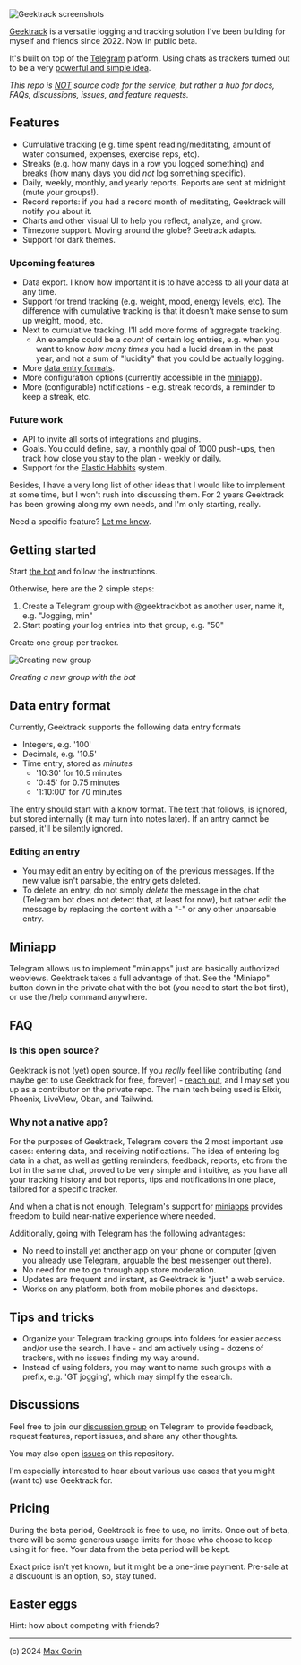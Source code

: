 <img alt="Geektrack screenshots" src="https://github.com/mxgrn/geektrackbot/assets/33935/146064e1-bc2c-4262-b5de-ddbb3c06a56a">
<br>

[Geektrack](https://t.me/geektrack) is a versatile logging and tracking solution I've been building for myself and friends since 2022. Now in public beta.

It's built on top of the [Telegram](https://telegram.org/) platform. Using chats as trackers turned out to be a very [powerful and simple idea](https://github.com/mxgrn/geektrackbot?tab=readme-ov-file#why-not-a-native-app).

_This repo is [NOT](https://github.com/mxgrn/geektrackbot?tab=readme-ov-file#is-this-open-source) source code for the service, but rather a hub for docs, FAQs, discussions, issues, and feature requests._

## Features

- Cumulative tracking (e.g. time spent reading/meditating, amount of water consumed, expenses, exercise reps, etc).
- Streaks (e.g. how many days in a row you logged something) and breaks (how many days you did _not_ log something specific).
- Daily, weekly, monthly, and yearly reports. Reports are sent at midnight (mute your groups!).
- Record reports: if you had a record month of meditating, Geektrack will notify you about it.
- Charts and other visual UI to help you reflect, analyze, and grow.
- Timezone support. Moving around the globe? Geetrack adapts.
- Support for dark themes.

### Upcoming features

- Data export. I know how important it is to have access to all your data at any time.
- Support for trend tracking (e.g. weight, mood, energy levels, etc). The difference with cumulative tracking is that it doesn't make sense to sum up weight, mood, etc.
- Next to cumulative tracking, I'll add more forms of aggregate tracking.
    - An example could be a *count* of certain log entries, e.g. when you want to know _how many times_ you had a lucid dream in the past year, and not a sum of "lucidity" that you could be actually logging.
- More [data entry formats](https://github.com/mxgrn/geektrackbot?tab=readme-ov-file#data-entry-format).
- More configuration options (currently accessible in the [miniapp](https://github.com/mxgrn/geektrackbot?tab=readme-ov-file#miniapp)).
- More (configurable) notifications - e.g. streak records, a reminder to keep a streak, etc.

### Future work

- API to invite all sorts of integrations and plugins.
- Goals. You could define, say, a monthly goal of 1000 push-ups, then track how close you stay to the plan - weekly or daily.
- Support for the [Elastic Habbits](https://www.amazon.com/Elastic-Habits-Create-Smarter-Adapt-ebook/dp/B08188WBGC) system.

Besides, I have a very long list of other ideas that I would like to implement at some time, but I won't rush into discussing them. For 2 years Geektrack has been growing along my own needs, and I'm only starting, really.

Need a specific feature? [Let me know](https://t.me/geektracktalk).

## Getting started

Start [the bot](https://t.me/geektrackbot) and follow the instructions.

Otherwise, here are the 2 simple steps:

1. Create a Telegram group with @geektrackbot as another user, name it, e.g. "Jogging, min"
2. Start posting your log entries into that group, e.g. "50"

Create one group per tracker.

![Creating new group](https://github.com/mxgrn/geektrackbot/assets/33935/73aab7e7-7796-46fa-b435-be917a96ae82)

_Creating a new group with the bot_

## Data entry format

Currently, Geektrack supports the following data entry formats

- Integers, e.g. '100'
- Decimals, e.g. '10.5'
- Time entry, stored as _minutes_
    - '10:30' for 10.5 minutes
    - '0:45' for 0.75 minutes
    - '1:10:00' for 70 minutes

The entry should start with a know format. The text that follows, is ignored, but stored internally (it may turn into notes later).
If an antry cannot be parsed, it'll be silently ignored.

### Editing an entry

- You may edit an entry by editing on of the previous messages. If the new value isn't parsable, the entry gets deleted.
- To delete an entry, do not simply _delete_ the message in the chat (Telegram bot does not detect that, at least for now), but rather edit the message by replacing the content with a "-" or any other unparsable entry.

## Miniapp

Telegram allows us to implement "miniapps" just are basically authorized webviews. Geektrack takes a full advantage of that. See the "Miniapp" button down in the private chat with the bot (you need to start the bot first), or use the /help command anywhere.

## FAQ

### Is this open source?

Geektrack is not (yet) open source. If you _really_ feel like contributing (and maybe get to use Geektrack for free, forever) - [reach out](https://x.com/mxgrn), and I may set you up as a contributor on the private repo. The main tech being used is Elixir, Phoenix, LiveView, Oban, and Tailwind.

### Why not a native app?

For the purposes of Geektrack, Telegram covers the 2 most important use cases: entering data, and receiving notifications. The idea of entering log data in a chat, as well as getting reminders, feedback, reports, etc from the bot in the same chat, proved to be very simple and intuitive, as you have all your tracking history and bot reports, tips and notifications in one place, tailored for a specific tracker.

And when a chat is not enough, Telegram's support for [miniapps](https://core.telegram.org/bots/webapps) provides freedom to build near-native experience where needed.

Additionally, going with Telegram has the following advantages:

- No need to install yet another app on your phone or computer (given you already use [Telegram](https://telegram.org), arguable the best messenger out there).
- No need for me to go through app store moderation.
- Updates are frequent and instant, as Geektrack is "just" a web service.
- Works on any platform, both from mobile phones and desktops.

## Tips and tricks

- Organize your Telegram tracking groups into folders for easier access and/or use the search. I have - and am actively using - dozens of trackers, with no issues finding my way around.
- Instead of using folders, you may want to name such groups with a prefix, e.g. 'GT jogging', which may simplify the esearch.

## Discussions

Feel free to join our [discussion group](https://t.me/geektracktalk) on Telegram to provide feedback, request features, report issues, and share any other thoughts.

You may also open [issues](https://github.com/mxgrn/geektrackbot/issues) on this repository.

I'm especially interested to hear about various use cases that you might (want to) use Geektrack for.

## Pricing

During the beta period, Geektrack is free to use, no limits. Once out of beta, there will be some generous usage limits for those who choose to keep using it for free. Your data from the beta period will be kept.

Exact price isn't yet known, but it might be a one-time payment. Pre-sale at a discuount is an option, so, stay tuned.

## Easter eggs

Hint: how about competing with friends?

---

(c) 2024 [Max Gorin](https://mxgrn.com)

